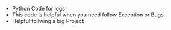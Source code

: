 - Python Code for logs 
- This code is helpful when you need follow Exception or Bugs.
- Helpful follwing a big Project
